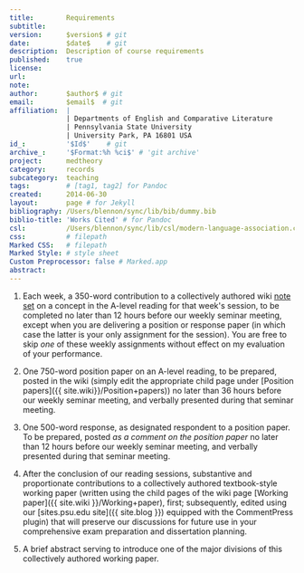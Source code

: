 ```yaml
---
title:        Requirements
subtitle:     
version:      $version$ # git
date:         $date$    # git
description:  Description of course requirements
published:    true
license:      
url:          
note:         
author:       $author$ # git
email:        $email$  # git
affiliation:  | 
              | Departments of English and Comparative Literature
              | Pennsylvania State University
              | University Park, PA 16801 USA
id_:          '$Id$'    # git
archive_:     '$Format:%h %ci$' # 'git archive'
project:      medtheory
category:     records
subcategory:  teaching
tags:         # [tag1, tag2] for Pandoc
created:      2014-06-30
layout:       page # for Jekyll
bibliography: /Users/blennon/sync/lib/bib/dummy.bib
biblio-title: 'Works Cited' # for Pandoc
csl:          /Users/blennon/sync/lib/csl/modern-language-association.csl
css:          # filepath
Marked CSS:   # filepath
Marked Style: # style sheet
Custom Preprocessor: false # Marked.app
abstract:     
---
```


1. Each week, a 350-word contribution to a collectively authored wiki [note set]({{site.baseurl}}/10-notes-assigns) on a concept in the A-level reading for that week's session, to be completed no later than 12 hours before our weekly seminar meeting, except when you are delivering a position or response paper (in which case the latter is your only assignment for the session). You are free to skip *one* of these weekly assignments without effect on my evaluation of your performance.

1. One 750-word position paper on an A-level reading, to be prepared, posted in the wiki (simply edit the appropriate child page under [Position papers]({{ site.wiki}}/Position+papers)) no later than 36 hours before our weekly seminar meeting, and verbally presented during that seminar meeting.

1. One 500-word response, as designated respondent to a position paper. To be prepared, posted *as a comment on the position paper* no later than 12 hours before our weekly seminar meeting, and verbally presented during that seminar meeting.

1. After the conclusion of our reading sessions, substantive and proportionate contributions to a collectively authored textbook-style working paper (written using the child pages of the wiki page [Working paper]({{ site.wiki }}/Working+paper), first; subsequently, edited using our [sites.psu.edu site]({{ site.blog }}) equipped with the CommentPress plugin) that will preserve our discussions for future use in your comprehensive exam preparation and dissertation planning.

1. A brief abstract serving to introduce one of the major divisions of this collectively authored working paper.
